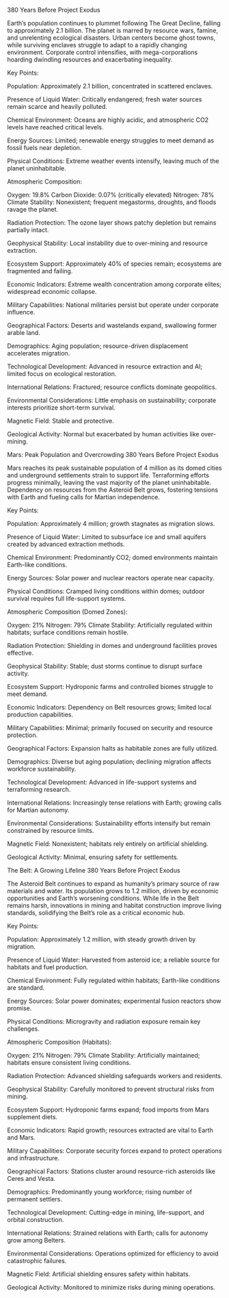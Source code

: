 380 Years Before Project Exodus

Earth’s population continues to plummet following The Great Decline, falling to approximately 2.1 billion. The planet is marred by resource wars, famine, and unrelenting ecological disasters. Urban centers become ghost towns, while surviving enclaves struggle to adapt to a rapidly changing environment. Corporate control intensifies, with mega-corporations hoarding dwindling resources and exacerbating inequality.

Key Points:

Population: Approximately 2.1 billion, concentrated in scattered enclaves.

Presence of Liquid Water: Critically endangered; fresh water sources remain scarce and heavily polluted.

Chemical Environment: Oceans are highly acidic, and atmospheric CO2 levels have reached critical levels.

Energy Sources: Limited; renewable energy struggles to meet demand as fossil fuels near depletion.

Physical Conditions: Extreme weather events intensify, leaving much of the planet uninhabitable.

Atmospheric Composition:

Oxygen: 19.8%
Carbon Dioxide: 0.07% (critically elevated)
Nitrogen: 78%
Climate Stability: Nonexistent; frequent megastorms, droughts, and floods ravage the planet.

Radiation Protection: The ozone layer shows patchy depletion but remains partially intact.

Geophysical Stability: Local instability due to over-mining and resource extraction.

Ecosystem Support: Approximately 40% of species remain; ecosystems are fragmented and failing.

Economic Indicators: Extreme wealth concentration among corporate elites; widespread economic collapse.

Military Capabilities: National militaries persist but operate under corporate influence.

Geographical Factors: Deserts and wastelands expand, swallowing former arable land.

Demographics: Aging population; resource-driven displacement accelerates migration.

Technological Development: Advanced in resource extraction and AI; limited focus on ecological restoration.

International Relations: Fractured; resource conflicts dominate geopolitics.

Environmental Considerations: Little emphasis on sustainability; corporate interests prioritize short-term survival.

Magnetic Field: Stable and protective.

Geological Activity: Normal but exacerbated by human activities like over-mining.

Mars: Peak Population and Overcrowding
380 Years Before Project Exodus

Mars reaches its peak sustainable population of 4 million as its domed cities and underground settlements strain to support life. Terraforming efforts progress minimally, leaving the vast majority of the planet uninhabitable. Dependency on resources from the Asteroid Belt grows, fostering tensions with Earth and fueling calls for Martian independence.

Key Points:

Population: Approximately 4 million; growth stagnates as migration slows.

Presence of Liquid Water: Limited to subsurface ice and small aquifers created by advanced extraction methods.

Chemical Environment: Predominantly CO2; domed environments maintain Earth-like conditions.

Energy Sources: Solar power and nuclear reactors operate near capacity.

Physical Conditions: Cramped living conditions within domes; outdoor survival requires full life-support systems.

Atmospheric Composition (Domed Zones):

Oxygen: 21%
Nitrogen: 79%
Climate Stability: Artificially regulated within habitats; surface conditions remain hostile.

Radiation Protection: Shielding in domes and underground facilities proves effective.

Geophysical Stability: Stable; dust storms continue to disrupt surface activity.

Ecosystem Support: Hydroponic farms and controlled biomes struggle to meet demand.

Economic Indicators: Dependency on Belt resources grows; limited local production capabilities.

Military Capabilities: Minimal; primarily focused on security and resource protection.

Geographical Factors: Expansion halts as habitable zones are fully utilized.

Demographics: Diverse but aging population; declining migration affects workforce sustainability.

Technological Development: Advanced in life-support systems and terraforming research.

International Relations: Increasingly tense relations with Earth; growing calls for Martian autonomy.

Environmental Considerations: Sustainability efforts intensify but remain constrained by resource limits.

Magnetic Field: Nonexistent; habitats rely entirely on artificial shielding.

Geological Activity: Minimal, ensuring safety for settlements.

The Belt: A Growing Lifeline
380 Years Before Project Exodus

The Asteroid Belt continues to expand as humanity’s primary source of raw materials and water. Its population grows to 1.2 million, driven by economic opportunities and Earth’s worsening conditions. While life in the Belt remains harsh, innovations in mining and habitat construction improve living standards, solidifying the Belt’s role as a critical economic hub.

Key Points:

Population: Approximately 1.2 million, with steady growth driven by migration.

Presence of Liquid Water: Harvested from asteroid ice; a reliable source for habitats and fuel production.

Chemical Environment: Fully regulated within habitats; Earth-like conditions are standard.

Energy Sources: Solar power dominates; experimental fusion reactors show promise.

Physical Conditions: Microgravity and radiation exposure remain key challenges.

Atmospheric Composition (Habitats):

Oxygen: 21%
Nitrogen: 79%
Climate Stability: Artificially maintained; habitats ensure consistent living conditions.

Radiation Protection: Advanced shielding safeguards workers and residents.

Geophysical Stability: Carefully monitored to prevent structural risks from mining.

Ecosystem Support: Hydroponic farms expand; food imports from Mars supplement diets.

Economic Indicators: Rapid growth; resources extracted are vital to Earth and Mars.

Military Capabilities: Corporate security forces expand to protect operations and infrastructure.

Geographical Factors: Stations cluster around resource-rich asteroids like Ceres and Vesta.

Demographics: Predominantly young workforce; rising number of permanent settlers.

Technological Development: Cutting-edge in mining, life-support, and orbital construction.

International Relations: Strained relations with Earth; calls for autonomy grow among Belters.

Environmental Considerations: Operations optimized for efficiency to avoid catastrophic failures.

Magnetic Field: Artificial shielding ensures safety within habitats.

Geological Activity: Monitored to minimize risks during mining operations.


